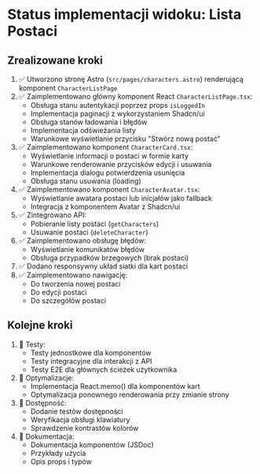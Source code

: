 # Status implementacji widoku: Lista Postaci

## Zrealizowane kroki
1. ✅ Utworzono stronę Astro (`src/pages/characters.astro`) renderującą komponent `CharacterListPage`
2. ✅ Zaimplementowano główny komponent React `CharacterListPage.tsx`:
   - Obsługa stanu autentykacji poprzez props `isLoggedIn`
   - Implementacja paginacji z wykorzystaniem Shadcn/ui
   - Obsługa stanów ładowania i błędów
   - Implementacja odświeżania listy
   - Warunkowe wyświetlanie przycisku "Stwórz nową postać"
3. ✅ Zaimplementowano komponent `CharacterCard.tsx`:
   - Wyświetlanie informacji o postaci w formie karty
   - Warunkowe renderowanie przycisków edycji i usuwania
   - Implementacja dialogu potwierdzenia usunięcia
   - Obsługa stanu usuwania (loading)
4. ✅ Zaimplementowano komponent `CharacterAvatar.tsx`:
   - Wyświetlanie awatara postaci lub inicjałów jako fallback
   - Integracja z komponentem Avatar z Shadcn/ui
5. ✅ Zintegrowano API:
   - Pobieranie listy postaci (`getCharacters`)
   - Usuwanie postaci (`deleteCharacter`)
6. ✅ Zaimplementowano obsługę błędów:
   - Wyświetlanie komunikatów błędów
   - Obsługa przypadków brzegowych (brak postaci)
7. ✅ Dodano responsywny układ siatki dla kart postaci
8. ✅ Zaimplementowano nawigację:
   - Do tworzenia nowej postaci
   - Do edycji postaci
   - Do szczegółów postaci

## Kolejne kroki
1. 🔄 Testy:
   - Testy jednostkowe dla komponentów
   - Testy integracyjne dla interakcji z API
   - Testy E2E dla głównych ścieżek użytkownika
2. 🔄 Optymalizacje:
   - Implementacja React.memo() dla komponentów kart
   - Optymalizacja ponownego renderowania przy zmianie strony
3. 🔄 Dostępność:
   - Dodanie testów dostępności
   - Weryfikacja obsługi klawiatury
   - Sprawdzenie kontrastów kolorów
4. 🔄 Dokumentacja:
   - Dokumentacja komponentów (JSDoc)
   - Przykłady użycia
   - Opis props i typów 